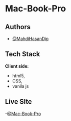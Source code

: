 # Mac-Book-Pro




## Authors

- [@MahdiHasanDip](https://www.github.com/MahdiHasanDip)


  
## Tech Stack

**Client side:** 
- html5, 
- CSS, 
- vanila js









  
## Live SIte

-[@Mac-Book-Pro](https://mahdihasandip.github.io/Mac-Book-Pro
)




